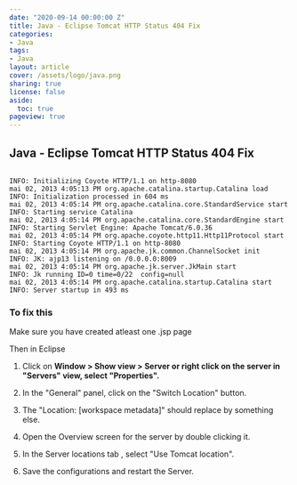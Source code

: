 ```yaml
---
date: "2020-09-14 00:00:00 Z"
title: Java - Eclipse Tomcat HTTP Status 404 Fix
categories:
- Java
tags:
- Java
layout: article
cover: /assets/logo/java.png
sharing: true
license: false
aside:
  toc: true
pageview: true
---
```


Java - Eclipse Tomcat HTTP Status 404 Fix
-----------------------------------------

```

INFO: Initializing Coyote HTTP/1.1 on http-8080
mai 02, 2013 4:05:13 PM org.apache.catalina.startup.Catalina load
INFO: Initialization processed in 604 ms
mai 02, 2013 4:05:14 PM org.apache.catalina.core.StandardService start
INFO: Starting service Catalina
mai 02, 2013 4:05:14 PM org.apache.catalina.core.StandardEngine start
INFO: Starting Servlet Engine: Apache Tomcat/6.0.36
mai 02, 2013 4:05:14 PM org.apache.coyote.http11.Http11Protocol start
INFO: Starting Coyote HTTP/1.1 on http-8080
mai 02, 2013 4:05:14 PM org.apache.jk.common.ChannelSocket init
INFO: JK: ajp13 listening on /0.0.0.0:8009
mai 02, 2013 4:05:14 PM org.apache.jk.server.JkMain start
INFO: Jk running ID=0 time=0/22  config=null
mai 02, 2013 4:05:14 PM org.apache.catalina.startup.Catalina start
INFO: Server startup in 493 ms
```


### To fix this

Make sure you have created atleast one .jsp page

Then in Eclipse

1.  Click on **Window \> Show view \> Server or right click on the server in
    "Servers" view, select "Properties".**

2.  In the "General" panel, click on the "Switch Location" button.

3.  The "Location: [workspace metadata]" should replace by something else.

4.  Open the Overview screen for the server by double clicking it.

5.  In the Server locations tab , select "Use Tomcat location".

6.  Save the configurations and restart the Server.
